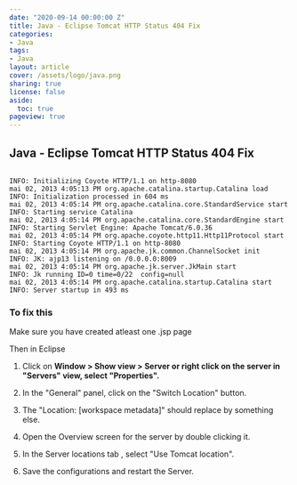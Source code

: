 ```yaml
---
date: "2020-09-14 00:00:00 Z"
title: Java - Eclipse Tomcat HTTP Status 404 Fix
categories:
- Java
tags:
- Java
layout: article
cover: /assets/logo/java.png
sharing: true
license: false
aside:
  toc: true
pageview: true
---
```


Java - Eclipse Tomcat HTTP Status 404 Fix
-----------------------------------------

```

INFO: Initializing Coyote HTTP/1.1 on http-8080
mai 02, 2013 4:05:13 PM org.apache.catalina.startup.Catalina load
INFO: Initialization processed in 604 ms
mai 02, 2013 4:05:14 PM org.apache.catalina.core.StandardService start
INFO: Starting service Catalina
mai 02, 2013 4:05:14 PM org.apache.catalina.core.StandardEngine start
INFO: Starting Servlet Engine: Apache Tomcat/6.0.36
mai 02, 2013 4:05:14 PM org.apache.coyote.http11.Http11Protocol start
INFO: Starting Coyote HTTP/1.1 on http-8080
mai 02, 2013 4:05:14 PM org.apache.jk.common.ChannelSocket init
INFO: JK: ajp13 listening on /0.0.0.0:8009
mai 02, 2013 4:05:14 PM org.apache.jk.server.JkMain start
INFO: Jk running ID=0 time=0/22  config=null
mai 02, 2013 4:05:14 PM org.apache.catalina.startup.Catalina start
INFO: Server startup in 493 ms
```


### To fix this

Make sure you have created atleast one .jsp page

Then in Eclipse

1.  Click on **Window \> Show view \> Server or right click on the server in
    "Servers" view, select "Properties".**

2.  In the "General" panel, click on the "Switch Location" button.

3.  The "Location: [workspace metadata]" should replace by something else.

4.  Open the Overview screen for the server by double clicking it.

5.  In the Server locations tab , select "Use Tomcat location".

6.  Save the configurations and restart the Server.
